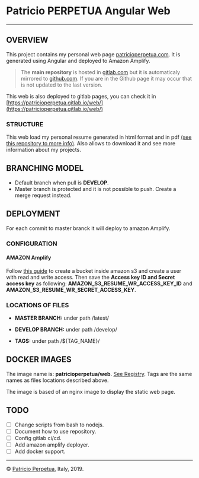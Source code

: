 # Patricio PERPETUA Angular Web

----------------------

## OVERVIEW

This project contains my personal web page [patricioperpetua.com](patricioperpetua.com). It is generated using Angular and deployed to Amazon Amplify.

> The **main repository** is hosted in [gitlab.com](https://gitlab.com/patricioperpetua/web) but it is automaticaly mirrored to [github.com](https://github.com/patricioperpetua/web.git). If you are in the Github page it may occur that is not updated to the last version.

This web is also deployed to gitlab pages, you can check it in [https://patricioperpetua.gitlab.io/web/](https://patricioperpetua.gitlab.io/web/)

### STRUCTURE

This web load my personal resume generated in html format and in pdf [(see this repository to more info)](https://gitlab.com/patricioperpetua/resume). Also allows to download it and see more information about my projects.

## BRANCHING MODEL

* Default branch when pull is **DEVELOP**.
* Master branch is protected and it is not possible to push. Create a merge request instead.

## DEPLOYMENT

For each commit to master branck it will deploy to amazon Amplify.

### CONFIGURATION

#### AMAZON Amplify

Follow [this guide](https://support.infinitewp.com/support/solutions/articles/212258-where-are-my-amazon-s3-credentials-) to create a bucket inside amazon s3 and create a user with read and write access. Then save the **Access key ID and Secret access key** as
 following: **AMAZON_S3_RESUME_WR_ACCESS_KEY_ID** and **AMAZON_S3_RESUME_WR_SECRET_ACCESS_KEY**.

### LOCATIONS OF FILES

* **MASTER BRANCH:** under path /latest/

* **DEVELOP BRANCH:** under path /develop/

* **TAGS:** under path /${TAG_NAME}/

## DOCKER IMAGES

The image name is: **patricioperpetua/web**. [See Registry](https://gitlab.com/patricioperpetua/web/container_registry). Tags are the same names as files locations described above.

The image is based of an nginx image to display the static web page.

## TODO

* [ ] Change scripts from bash to nodejs.
* [ ] Document how to use repository.
* [ ] Config gitlab ci/cd.
* [ ] Add amazon amplify deployer.
* [ ] Add docker support.

----------------------

© [Patricio Perpetua](http://patricioperpetua.com), Italy, 2019.
